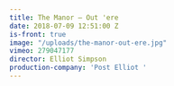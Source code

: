 ```yaml
---
title: The Manor — Out 'ere
date: 2018-07-09 12:51:00 Z
is-front: true
image: "/uploads/the-manor-out-ere.jpg"
vimeo: 279047177
director: Elliot Simpson
production-company: 'Post Elliot '
---
```


